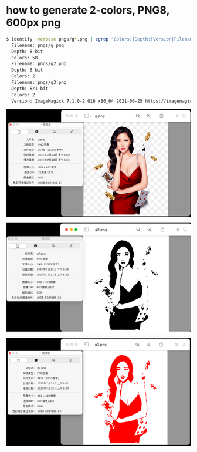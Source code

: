 #  how to generate 2-colors, PNG8, 600px png

```sh
$ identify -verbose pngs/g*.png | egrep "Colors:|Depth:|Version|Filename:"
  Filename: pngs/g.png
  Depth: 8-bit
  Colors: 58
  Filename: pngs/g2.png
  Depth: 8-bit
  Colors: 2
  Filename: pngs/g3.png
  Depth: 8/1-bit
  Colors: 2
  Version: ImageMagick 7.1.0-2 Q16 x86_64 2021-06-25 https://imagemagick.org
```

![img1](pngs/img.png)

![img2](pngs/img_1.png)

![img3](pngs/img_2.png)
